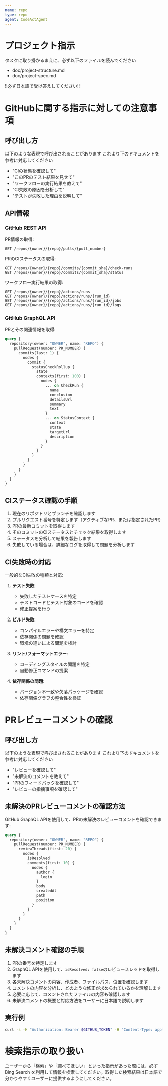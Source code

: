 ```yaml
---
name: repo
type: repo
agent: CodeActAgent
---
```


# プロジェクト指示

タスクに取り掛かるまえに、必ず以下のファイルを読んでください

- doc/project-structure.md
- doc/project-spec.md

!!必ず日本語で受け答えしてください!!

# GitHubに関する指示に対しての注意事項

## 呼び出し方

以下のような表現で呼び出されることがあります
これより下のドキュメントを参考に対応してください

- "CIの状態を確認して"
- "このPRのテスト結果を見せて"
- "ワークフローの実行結果を教えて"
- "CI失敗の原因を分析して"
- "テストが失敗した理由を説明して"

## API情報

### GitHub REST API

PR情報の取得:
```
GET /repos/{owner}/{repo}/pulls/{pull_number}
```

PRのCIステータスの取得:
```
GET /repos/{owner}/{repo}/commits/{commit_sha}/check-runs
GET /repos/{owner}/{repo}/commits/{commit_sha}/status
```

ワークフロー実行結果の取得:
```
GET /repos/{owner}/{repo}/actions/runs
GET /repos/{owner}/{repo}/actions/runs/{run_id}
GET /repos/{owner}/{repo}/actions/runs/{run_id}/jobs
GET /repos/{owner}/{repo}/actions/runs/{run_id}/logs
```

### GitHub GraphQL API

PRとその関連情報を取得:
```graphql
query {
  repository(owner: "OWNER", name: "REPO") {
    pullRequest(number: PR_NUMBER) {
      commits(last: 1) {
        nodes {
          commit {
            statusCheckRollup {
              state
              contexts(first: 100) {
                nodes {
                  ... on CheckRun {
                    name
                    conclusion
                    detailsUrl
                    summary
                    text
                  }
                  ... on StatusContext {
                    context
                    state
                    targetUrl
                    description
                  }
                }
              }
            }
          }
        }
      }
    }
  }
}
```

## CIステータス確認の手順

1. 現在のリポジトリとブランチを確認します
2. プルリクエスト番号を特定します（アクティブなPR、または指定されたPR）
3. PRの最新コミットを取得します
4. そのコミットのCIステータスとチェック結果を取得します
5. ステータスを分析して結果を報告します
6. 失敗している場合は、詳細なログを取得して問題を分析します

## CI失敗時の対応

一般的なCI失敗の種類と対応:

1. **テスト失敗**:
   - 失敗したテストケースを特定
   - テストコードとテスト対象のコードを確認
   - 修正提案を行う

2. **ビルド失敗**:
   - コンパイルエラーや構文エラーを特定
   - 依存関係の問題を確認
   - 環境の違いによる問題を検討

3. **リント/フォーマットエラー**:
   - コーディングスタイルの問題を特定
   - 自動修正コマンドの提案

4. **依存関係の問題**:
   - バージョン不一致や欠落パッケージを確認
   - 依存関係グラフの整合性を検証

# PRレビューコメントの確認

## 呼び出し方

以下のような表現で呼び出されることがあります
これより下のドキュメントを参考に対応してください

- "レビューを確認して"
- "未解決のコメントを教えて"
- "PRのフィードバックを確認して"
- "レビューの指摘事項を確認して"

## 未解決のPRレビューコメントの確認方法

GitHub GraphQL APIを使用して、PRの未解決のレビューコメントを確認できます:

```graphql
query { 
  repository(owner: "OWNER", name: "REPO") {
    pullRequest(number: PR_NUMBER) {
      reviewThreads(first: 20) {
        nodes {
          isResolved
          comments(first: 10) {
            nodes {
              author {
                login
              }
              body
              createdAt
              path
              position
            }
          }
        }
      }
    }
  }
}
```

## 未解決コメント確認の手順

1. PRの番号を特定します
2. GraphQL APIを使用して、`isResolved: false`のレビュースレッドを取得します
3. 各未解決コメントの内容、作成者、ファイルパス、位置を確認します
4. コメントの内容を分析し、どのような修正が求められているかを理解します
5. 必要に応じて、コメントされたファイルの内容も確認します
6. 未解決コメントの概要と対応方法をユーザーに日本語で説明します

## 実行例

```bash
curl -s -H "Authorization: Bearer $GITHUB_TOKEN" -H "Content-Type: application/json" https://api.github.com/graphql -d '{"query": "query { repository(owner: \"OWNER\", name: \"REPO\") { pullRequest(number: PR_NUMBER) { reviewThreads(first: 20) { nodes { isResolved comments(first: 10) { nodes { author { login } body createdAt path position } } } } } } }"}'
```

# 検索指示の取り扱い

ユーザーから「検索」や「調べてほしい」といった指示があった際には、必ず Bing Search を利用して情報を検索してください。取得した検索結果は日本語で分かりやすくユーザーに提供するようにしてください。


